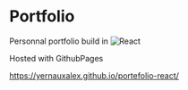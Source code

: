 # Portfolio

Personnal portfolio build in ![React](https://img.shields.io/badge/react-%2320232a.svg?style=flat-square&logo=react&logoColor=%2361DAFB)

Hosted with GithubPages 

https://yernauxalex.github.io/portefolio-react/

